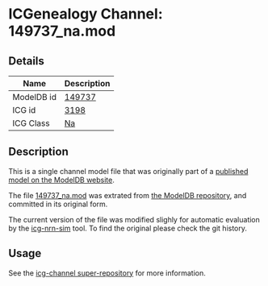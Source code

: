 # ICGenealogy Channel: 149737\_na.mod

## Details

Name | Description
---- | -----------
ModelDB id | [149737](http://senselab.med.yale.edu/ModelDB/ShowModel.cshtml?model=149737)
ICG id | [3198](http://icg.neurotheory.ox.ac.uk/channels/2/3198)
ICG Class | [Na](http://icg.neurotheory.ox.ac.uk/channels/2)

## Description

This is a single channel model file that was originally part of a [published model on the ModelDB website](http://senselab.med.yale.edu/ModelDB/ShowModel.cshtml?model=149737).


The file [149737\_na.mod](149737_na.mod) was extrated from [the ModelDB repository](http://senselab.med.yale.edu/ModelDB/ShowModel.cshtml?model=149737), and committed in its original form.

The current version of the file was modified slighly for automatic evaluation by the [icg-nrn-sim](https://github.com/icgenealogy/icg-nrn-sim) tool. To find the original please check the git history.


## Usage

See the [icg-channel super-repository](https://github.com/icgenealogy/icg-channels) for more information.